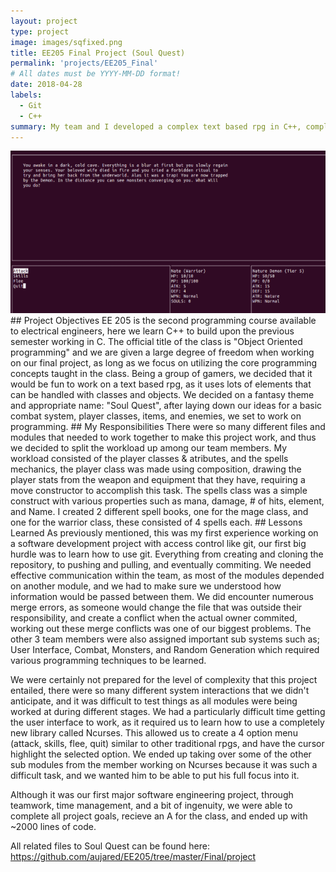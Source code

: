 ```yaml
---
layout: project
type: project
image: images/sqfixed.png
title: EE205 Final Project (Soul Quest)
permalink: 'projects/EE205_Final'
# All dates must be YYYY-MM-DD format!
date: 2018-04-28
labels:
  - Git
  - C++
summary: My team and I developed a complex text based rpg in C++, complete with combat system, items, stats, and encounters
---
```

<img class="ui medium right floated rounded image" src="../images/sq2.png">
## Project Objectives
EE 205 is the second programming course available to electrical engineers, here we learn C++ to build upon the previous semester working in C. The official title of the class is "Object Oriented programming" and we are given a large degree of freedom when working on our final project, as long as we focus on utilizing the core programming concepts taught in the class. Being a group of gamers, we decided that it would be fun to work on a text based rpg, as it uses lots of elements that can be handled with classes and objects. We decided on a fantasy theme and appropriate name: "Soul Quest", after laying down our ideas for a basic combat system, player classes, items, and enemies, we set to work on programming.
## My Responsibilities
There were so many different files and modules that needed to work together to make this project work, and thus we decided to split the workload up among our team members. My workload consisted of the player classes & atributes, and the spells mechanics, the player class was made using composition, drawing the player stats from the weapon and equipment that they have, requiring a move constructor to accomplish this task. The spells class was a simple construct with various properties such as mana, damage, # of hits, element, and Name. I created 2 different spell books, one for the mage class, and one for the warrior class, these consisted of 4 spells each.
## Lessons Learned
As previously mentioned, this was my first experience working on a software development project with access control like git, our first big hurdle was to learn how to use git. Everything from creating and cloning the repository, to pushing and pulling, and eventually commiting. We needed effective communication within the team, as most of the modules depended on another module, and we had to make sure we understood how information would be passed between them. We did encounter numerous merge errors, as someone would change the file that was outside their responsibility, and create a conflict when the actual owner commited, working out these merge conflicts was one of our biggest problems. The other 3 team members were also assigned important sub systems such as; User Interface, Combat, Monsters, and Random Generation which required various programming techniques to be learned.

We were certainly not prepared for the level of complexity that this project entailed, there were so many different system interactions that we didn't anticipate, and it was difficult to test things as all modules were being worked at during different stages. We had a particularly difficult time getting the user interface to work, as it required us to learn how to use a completely new library called Ncurses. This allowed us to create a 4 option menu (attack, skills, flee, quit) similar to other traditional rpgs, and have the cursor highlight the selected option. We ended up taking over some of the other sub modules from the member working on Ncurses because it was such a difficult task, and we wanted him to be able to put his full focus into it. 

Although it was our first major software engineering project, through teamwork, time management, and a bit of ingenuity, we were able to complete all project goals, recieve an A for the class, and ended up with ~2000 lines of code.

All related files to Soul Quest can be found here: https://github.com/aujared/EE205/tree/master/Final/project
